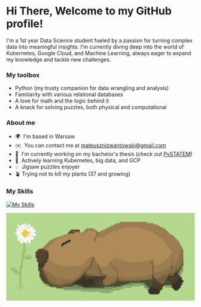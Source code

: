 Hi There, Welcome to my GitHub profile!
============================================================================================================================================

I'm a 1st year Data Science student fueled by a passion for turning complex data into meaningful insights. I'm currently diving deep into the world of Kubernetes, Google Cloud, and Machine Learning, always eager to expand my knowledge and tackle new challenges. 

### My toolbox
- Python (my trusty companion for data wrangling and analysis) ️
- Familiarity with various relational databases
- A love for math and the logic behind it
- A knack for solving puzzles, both physical and computational


### About me 
*   🌍  I'm based in Warsaw
*   ✉️  You can contact me at [mateusznizwantowski@gmail.com](mailto:mateusznizwantowski@gmail.com)
*   🚀  I'm currently working on my bachelor's thesis (check out [PvSTATEM](https://github.com/mini-pw/PvSTATEM))
*   🧠  Actively learning Kubernetes, big data, and GCP
*   💡  Jigsaw puzzles enjoyer
*   🪴  Trying not to kill my plants (37 and growing)

### My Skills 
[![My Skills](https://skillicons.dev/icons?i=python,r,elixir,java,bash,git,github,githubactions,docker,nginx,redis,kafka,mysql,postgres,sqlite,sklearn,flask,django,css,html,linux,apple,raspberrypi,ubuntu,photoshop,obsidian,md,latex,gcp,regex&perline=10)](https://skillicons.dev)
                    
<img src='https://github.com/nizwant/nizwant/blob/main/capybara.png'>
